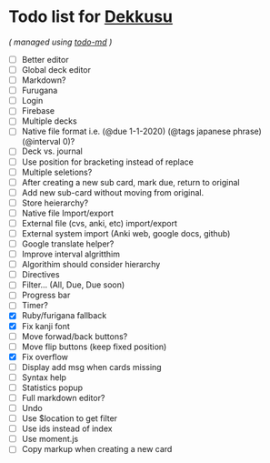 # Todo list for [Dekkusu](https://github.com/Hypercubed/Dekkusu)

_\( managed using [todo-md](https://github.com/Hypercubed/todo-md) \)_

- [ ] Better editor
- [ ] Global deck editor
- [ ] Markdown?
- [ ] Furugana
- [ ] Login
- [ ] Firebase
- [ ] Multiple decks
- [ ] Native file format i.e. (@due 1-1-2020) (@tags japanese phrase) (@interval 0)?
- [ ] Deck vs. journal
- [ ] Use position for bracketing instead of replace
- [ ] Multiple seletions?
- [ ] After creating a new sub card, mark due, return to original
- [ ] Add new sub-card without moving from original.
- [ ] Store heierarchy?
- [ ] Native file Import/export
- [ ] External file (cvs, anki, etc) import/export
- [ ] External system import (Anki web, google docs, github)
- [ ] Google translate helper?
- [ ] Improve interval algritthim
- [ ] Algorithim should consider hierarchy
- [ ] Directives
- [ ] Filter... (All, Due, Due soon)
- [ ] Progress bar
- [ ] Timer?
- [x] Ruby/furigana fallback
- [x] Fix kanji font
- [ ] Move forwad/back buttons?
- [ ] Move flip buttons (keep fixed position)
- [x] Fix overflow
- [ ] Display add msg when cards missing
- [ ] Syntax help
- [ ] Statistics popup
- [ ] Full markdown editor?
- [ ] Undo
- [ ] Use $location to get filter
- [ ] Use ids instead of index
- [ ] Use moment.js
- [ ] Copy markup when creating a new card
